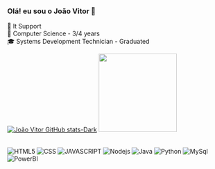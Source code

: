### Olá! eu sou o João Vitor 👋
💼 It Support </br>
📓 Computer Science - 3/4 years</br>
🎓 Systems Development Technician - Graduated</br>

[![João Vitor GitHub stats-Dark](https://github-readme-stats.vercel.app/api?username=JoaoVitordeAssisFelipe&show_icons=true&theme=dark#gh-dark-mode-only)](https://github.com/anuraghazra/github-readme-stats#gh-dark-mode-only)
<img height="180em" src="https://github-readme-stats.vercel.app/api/top-langs/?username=JoaoVitordeAssisFelipe&layout=compact&langs_count=16&theme=dark"/>

<div style="display : inline_block"></br>
    <img align="center" alt="HTML5" src="https://img.shields.io/badge/HTML5-E34F26?style=for-the-badge&logo=html5&logoColor=white">
    <img align="center" alt="CSS" src="https://img.shields.io/badge/CSS3-1572B6?style=for-the-badge&logo=css3&logoColor=white">
    <img align="center" alt="JAVASCRIPT" src="https://img.shields.io/badge/JavaScript-F7DF1E?style=for-the-badge&logo=javascript&logoColor=black">
    <img align="center" alt="Nodejs" src="https://img.shields.io/badge/Node.js-43853D?style=for-the-badge&logo=node.js&logoColor=white">
    <img align="center" alt="Java" src="https://img.shields.io/badge/Java-ED8B00?style=for-the-badge&logo=java&logoColor=white">
    <img align="center" alt="Python" src="https://img.shields.io/badge/Python-14354C?style=for-the-badge&logo=python&logoColor=white">
    <img align="center" alt="MySql" src="https://img.shields.io/badge/MySQL-005C84?style=for-the-badge&logo=mysql&logoColor=white">
    <img align="center" alt="PowerBI" src="https://img.shields.io/badge/PowerBI-F2C811?style=for-the-badge&logo=Power%20BI&logoColor=white">
</div>
